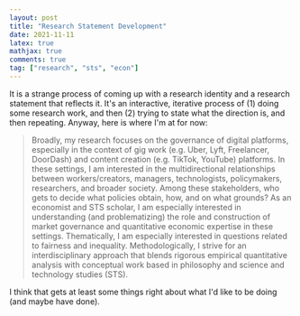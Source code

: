 ```yaml
---
layout: post
title: "Research Statement Development"
date: 2021-11-11
latex: true
mathjax: true
comments: true
tag: ["research", "sts", "econ"]
---
```


It is a strange process of coming up with a research identity and a research statement that reflects it. It's an interactive, iterative process of (1) doing some research work, and then (2) trying to state what the direction is, and then repeating. Anyway, here is where I'm at for now:

> Broadly, my research focuses on the governance of digital platforms, especially in the context of gig work (e.g. Uber, Lyft, Freelancer, DoorDash) and content creation (e.g. TikTok, YouTube) platforms. In these settings, I am interested in the multidirectional relationships between workers/creators, managers, technologists, policymakers, researchers, and broader society. Among these stakeholders, who gets to decide what policies obtain, how, and on what grounds? As an economist and STS scholar, I am especially interested in understanding (and problematizing) the role and construction of market governance and quantitative economic expertise in these settings. Thematically, I am especially interested in questions related to fairness and inequality. Methodologically, I strive for an interdisciplinary approach that blends rigorous empirical quantitative analysis with conceptual work based in philosophy and science and technology studies (STS).

I think that gets at least some things right about what I'd like to be doing (and maybe have done).

